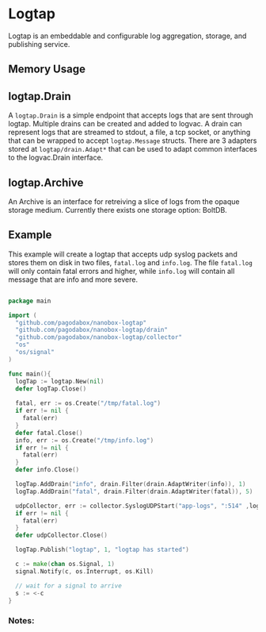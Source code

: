 # Logtap

Logtap is an embeddable and configurable log aggregation, storage, and publishing service.

## Memory Usage

## logtap.Drain

A `logtap.Drain` is a simple endpoint that accepts logs that are sent through logtap. Multiple drains can be created and added to logvac. A drain can represent logs that are streamed to stdout, a file, a tcp socket, or anything that can be wrapped to accept `logtap.Message` structs. There are 3 adapters stored at `logtap/drain.Adapt*` that can be used to adapt common interfaces to the logvac.Drain interface.

## logtap.Archive

An Archive is an interface for retreiving a slice of logs from the opaque storage medium. Currently there exists one storage option: BoltDB.

## Example

This example will create a logtap that accepts udp syslog packets and stores them on disk in two files, `fatal.log` and `info.log`. The file `fatal.log` will only contain fatal errors and higher, while `info.log` will contain all message that are info and more severe.

```go

package main

import (
  "github.com/pagodabox/nanobox-logtap"
  "github.com/pagodabox/nanobox-logtap/drain"
  "github.com/pagodabox/nanobox-logtap/collector"
  "os"
  "os/signal"
)

func main(){
  logTap := logtap.New(nil)
  defer logTap.Close()
  
  fatal, err := os.Create("/tmp/fatal.log")
  if err != nil {
    fatal(err)
  }
  defer fatal.Close()
  info, err := os.Create("/tmp/info.log")
  if err != nil {
    fatal(err)
  }
  defer info.Close()

  logTap.AddDrain("info", drain.Filter(drain.AdaptWriter(info)), 1)
  logTap.AddDrain("fatal", drain.Filter(drain.AdaptWriter(fatal)), 5)

  udpCollector, err := collector.SyslogUDPStart("app-logs", ":514" ,logTap)
  if err != nil {
    fatal(err)
  }
  defer udpCollector.Close()

  logTap.Publish("logtap", 1, "logtap has started")

  c := make(chan os.Signal, 1)
  signal.Notify(c, os.Interrupt, os.Kill)

  // wait for a signal to arrive
  s := <-c
}
```


### Notes: